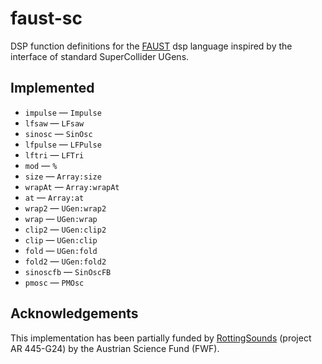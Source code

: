 # faust-sc

DSP function definitions for the [FAUST](https://faustdoc.grame.fr/) dsp language inspired by the interface of standard SuperCollider UGens.

## Implemented

+ `impulse` — `Impulse`
+ `lfsaw` — `LFsaw`
+ `sinosc` — `SinOsc`
+ `lfpulse` — `LFPulse`
+ `lftri` — `LFTri`
+ `mod` — `%`
+ `size` — `Array:size`
+ `wrapAt` — `Array:wrapAt`
+ `at` — `Array:at`
+ `wrap2` — `UGen:wrap2`
+ `wrap` — `UGen:wrap`
+ `clip2` — `UGen:clip2`
+ `clip` — `UGen:clip`
+ `fold` — `UGen:fold`
+ `fold2` — `UGen:fold2`
+ `sinoscfb` — `SinOscFB`
+ `pmosc` — `PMOsc`

## Acknowledgements

This implementation has been partially funded by [RottingSounds](http://rottingsounds.org) (project AR 445-G24) by the Austrian Science Fund (FWF).
